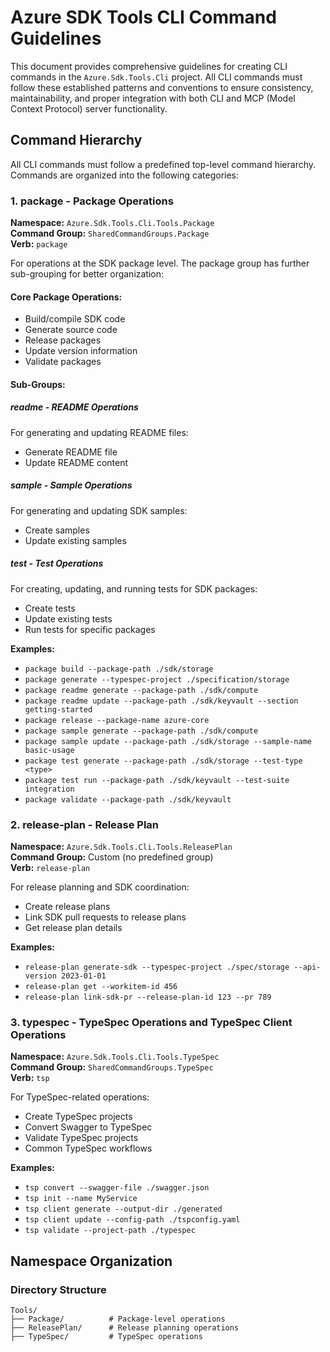 # Azure SDK Tools CLI Command Guidelines

This document provides comprehensive guidelines for creating CLI commands in the `Azure.Sdk.Tools.Cli` project. All CLI commands must follow these established patterns and conventions to ensure consistency, maintainability, and proper integration with both CLI and MCP (Model Context Protocol) server functionality.

## Command Hierarchy

All CLI commands must follow a predefined top-level command hierarchy. Commands are organized into the following categories:


### 1. **package** - Package Operations

**Namespace:** `Azure.Sdk.Tools.Cli.Tools.Package`  
**Command Group:** `SharedCommandGroups.Package`  
**Verb:** `package`  

For operations at the SDK package level. The package group has further sub-grouping for better organization:

#### Core Package Operations:

- Build/compile SDK code
- Generate source code
- Release packages
- Update version information
- Validate packages

#### Sub-Groups:

##### **readme** - README Operations
 
For generating and updating README files:

- Generate README file
- Update README content

##### **sample** - Sample Operations

For generating and updating SDK samples:

- Create samples
- Update existing samples

##### **test** - Test Operations

For creating, updating, and running tests for SDK packages:

- Create tests
- Update existing tests
- Run tests for specific packages

**Examples:**

- `package build --package-path ./sdk/storage`
- `package generate --typespec-project ./specification/storage`
- `package readme generate --package-path ./sdk/compute`
- `package readme update --package-path ./sdk/keyvault --section getting-started`
- `package release --package-name azure-core`
- `package sample generate --package-path ./sdk/compute`
- `package sample update --package-path ./sdk/storage --sample-name basic-usage`
- `package test generate --package-path ./sdk/storage --test-type <type>`
- `package test run --package-path ./sdk/keyvault --test-suite integration`
- `package validate --package-path ./sdk/keyvault`

### 2. **release-plan** - Release Plan

**Namespace:** `Azure.Sdk.Tools.Cli.Tools.ReleasePlan`  
**Command Group:** Custom (no predefined group)  
**Verb:** `release-plan` 

For release planning and SDK coordination:

- Create release plans
- Link SDK pull requests to release plans
- Get release plan details

**Examples:**

- `release-plan generate-sdk --typespec-project ./spec/storage --api-version 2023-01-01`
- `release-plan get --workitem-id 456`
- `release-plan link-sdk-pr --release-plan-id 123 --pr 789`

### 3. **typespec** - TypeSpec Operations and TypeSpec Client Operations

**Namespace:** `Azure.Sdk.Tools.Cli.Tools.TypeSpec`  
**Command Group:** `SharedCommandGroups.TypeSpec`  
**Verb:** `tsp`  

For TypeSpec-related operations:

- Create TypeSpec projects
- Convert Swagger to TypeSpec
- Validate TypeSpec projects
- Common TypeSpec workflows

**Examples:**

- `tsp convert --swagger-file ./swagger.json`
- `tsp init --name MyService`
- `tsp client generate --output-dir ./generated`
- `tsp client update --config-path ./tspconfig.yaml`
- `tsp validate --project-path ./typespec`

## Namespace Organization

### Directory Structure

```
Tools/
├── Package/          # Package-level operations 
├── ReleasePlan/      # Release planning operations
├── TypeSpec/         # TypeSpec operations
```